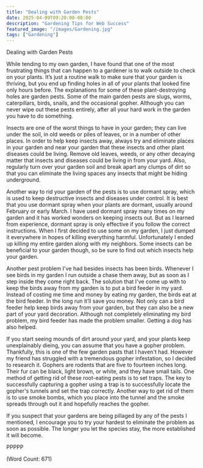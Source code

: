 ```yaml
---
title: "Dealing with Garden Pests"
date: 2025-04-09T09:20:08-08:00
description: "Gardening Tips for Web Success"
featured_image: "/images/Gardening.jpg"
tags: ["Gardening"]
---
```


Dealing with Garden Pests

While tending to my own garden, I have found that one of the most
frustrating things that can happen to a gardener is to walk outside to
check on your plants. It’s just a routine walk to make sure that your
garden is thriving, but you end up finding holes in all of your plants
that looked fine only hours before. The explanations for some of these
plant-destroying holes are garden pests. Some of the main garden pests are
slugs, worms, caterpillars, birds, snails, and the occasional gopher.
Although you can never wipe out these pests entirely, after all your hard
work in the garden you have to do something.

Insects are one of the worst things to have in your garden; they can live
under the soil, in old weeds or piles of leaves, or in a number of other
places. In order to help keep insects away, always try and eliminate
places in your garden and near your garden that these insects and other
plant diseases could be living. Remove old leaves, weeds, or any other
decaying matter that insects and diseases could be living in from your
yard. Also, regularly turn over your garden soil and break apart any
clumps of dirt so that you can eliminate the living spaces any insects
that might be hiding underground. 

Another way to rid your garden of the pests is to use dormant spray, which
is used to keep destructive insects and diseases under control. It is best
that you use dormant spray when your plants are dormant, usually around
February or early March. I have used dormant spray many times on my garden
and it has worked wonders on keeping insects out. But as I learned from
experience, dormant spray is only effective if you follow the correct
instructions. When I first decided to use some on my garden, I just dumped
it everywhere in hopes of killing everything harmful. Unfortunately I
ended up killing my entire garden along with my neighbors. Some insects
can be beneficial to your garden though, so be sure to find out which
insects help your garden.

Another pest problem I've had besides insects has been birds. Whenever I
see birds in my garden I run outside a chase them away, but as soon as I
step inside they come right back. The solution that I've come up with to
keep the birds away from my garden is to put a bird feeder in my yard.
Instead of costing me time and money by eating my garden, the birds eat at
the bird feeder. In the long run it’ll save you money. Not only can a bird
feeder help keep birds away from your garden, but they can also be a new
part of your yard decoration. Although not completely eliminating my bird
problem, my bird feeder has made the problem smaller. Getting a dog has
also helped.

If you start seeing mounds of dirt around your yard, and your plants keep
unexplainably dieing, you can assume that you have a gopher problem. 
Thankfully, this is one of the few garden pasts that I haven't had.
However my friend has struggled with a tremendous gopher infestation, so I
decided to research it. Gophers are rodents that are five to fourteen
inches long. Their fur can be black, light brown, or white, and they have
small tails. One method of getting rid of these root-eating pests is to
set traps. The key to successfully capturing a gopher using a trap is to
successfully locate the gopher's tunnels and set the trap correctly.
Another way to get rid of them is to use smoke bombs, which you place into
the tunnel and the smoke spreads through out it and hopefully reaches the
gopher.

If you suspect that your gardens are being pillaged by any of the pests I
mentioned, I encourage you to try your hardest to eliminate the problem as
soon as possible. The longer you let the species stay, the more
established it will become.

PPPPP

(Word Count: 671)
